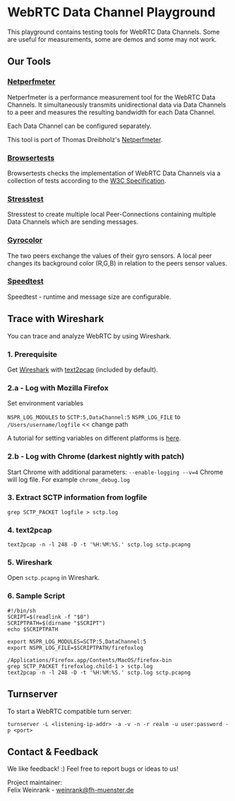 # WebRTC Data Channel Playground
This playground contains testing tools for WebRTC Data Channels.
Some are useful for measurements, some are demos and some may not work.

## Our Tools
### [Netperfmeter](https://rawgit.com/nplab/WebRTC-Datachannel-Playground/master/netperfmeter/netperfmeter.html)
Netperfmeter is a performance measurement tool for the WebRTC Data Channels.
It simultaneously transmits unidirectional data via Data Channels to a peer and measures the resulting bandwidth for each Data Channel.

Each Data Channel can be configured separately.

This tool is port of Thomas Dreibholz's [Netperfmeter](https://www.uni-due.de/~be0001/netperfmeter/).

### [Browsertests](https://rawgit.com/nplab/WebRTC-Datachannel-Playground/master/conformance-tests/conformance-tests.html)
Browsertests checks the implementation of WebRTC Data Channels via a collection of tests according to the [W3C Specification](http://www.w3.org/TR/webrtc/).

### [Stresstest](https://rawgit.com/nplab/WebRTC-Datachannel-Playground/master/stresstest/stresstest.html)
Stresstest to create multiple local Peer-Connections containing multiple Data Channels which are sending messages.

### [Gyrocolor](https://rawgit.com/nplab/WebRTC-Datachannel-Playground/master/gyrocolor/gyrocolor.html)
The two peers exchange the values of their gyro sensors.
A local peer changes its background color (R,G,B) in relation to the peers sensor values.

### [Speedtest](https://rawgit.com/nplab/WebRTC-Datachannel-Playground/master/speedtest/speedtest.html)
Speedtest - runtime and message size are configurable.

## Trace with Wireshark
You can trace and analyze WebRTC by using Wireshark.
### 1. Prerequisite
Get [Wireshark](https://www.wireshark.org/) with [text2pcap](https://www.wireshark.org/docs/man-pages/text2pcap.html) (included by default).

### 2.a - Log with Mozilla Firefox
Set environment variables

`NSPR_LOG_MODULES` to `SCTP:5,DataChannel:5`
`NSPR_LOG_FILE` to `/Users/username/logfile` << change path

A tutorial for setting variables on different platforms is [here](https://wiki.mozilla.org/MailNews:Logging#Generating_a_Protocol_Log).

### 2.b - Log with Chrome (darkest nightly with patch)
Start Chrome with additional parameters: `--enable-logging --v=4`
Chrome will log file. For example `chrome_debug.log`

### 3. Extract SCTP information from logfile
```
grep SCTP_PACKET logfile > sctp.log
```

### 4. text2pcap
```
text2pcap -n -l 248 -D -t '%H:%M:%S.' sctp.log sctp.pcapng
```

### 5. Wireshark
Open `sctp.pcapng` in Wireshark.

### 6. Sample Script
```
#!/bin/sh
SCRIPT=$(readlink -f "$0")
SCRIPTPATH=$(dirname "$SCRIPT")
echo $SCRIPTPATH

export NSPR_LOG_MODULES=SCTP:5,DataChannel:5
export NSPR_LOG_FILE=$SCRIPTPATH/firefoxlog

/Applications/Firefox.app/Contents/MacOS/firefox-bin
grep SCTP_PACKET firefoxlog.child-1 > sctp.log
text2pcap -n -l 248 -D -t '%H:%M:%S.' sctp.log sctp.pcapng
```

## Turnserver
To start a WebRTC compatible turn server:
```
turnserver -L <listening-ip-addr> -a -v -n -r realm -u user:password -p <port>
```

## Contact & Feedback
We like feedback! :)
Feel free to report bugs or ideas to us!

Project maintainer:<br/>Felix Weinrank - weinrank@fh-muenster.de
